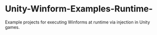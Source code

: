 # Unity-Winform-Examples-Runtime-
Example projects for executing Winforms at runtime via injection in Unity games.
